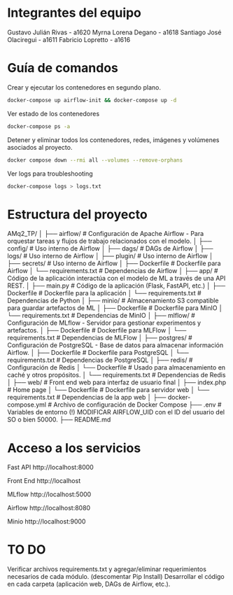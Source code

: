 # Integrantes del equipo

Gustavo Julián Rivas - a1620
Myrna Lorena Degano - a1618
Santiago José Olaciregui - a1611
Fabricio Lopretto - a1616


# Guía de comandos

Crear y ejecutar los contenedores en segundo plano.

```Bash
docker-compose up airflow-init && docker-compose up -d
```

Ver estado de los contenedores
```Bash
docker-compose ps -a
```

Detener y eliminar todos los contenedores, redes, imágenes y volúmenes asociados al proyecto. 

```Bash
docker compose down --rmi all --volumes --remove-orphans
```

Ver logs para troubleshooting
```Bash
docker-compose logs > logs.txt
```

# Estructura del proyecto

AMq2_TP/
│
├── airflow/                 # Configuración de Apache Airflow - Para orquestar tareas y flujos de trabajo relacionados con el modelo.
│   ├── config/              # Uso interno de Airflow
│   ├── dags/                # DAGs de Airflow
│   ├── logs/                # Uso interno de Airflow
│   ├── plugin/              # Uso interno de Airflow
│   ├── secrets/             # Uso interno de Airflow
│   ├── Dockerfile           # Dockerfile para Airflow
│   └── requirements.txt     # Dependencias de Airflow
│
├── app/                     # Código de la aplicación interactúa con el modelo de ML a través de una API REST.
│   ├── main.py              # Código de la aplicación (Flask, FastAPI, etc.)
│   ├── Dockerfile           # Dockerfile para la aplicación
│   └── requirements.txt     # Dependencias de Python
│
├── minio/                   # Almacenamiento S3 compatible para guardar artefactos de ML
│   ├── Dockerfile           # Dockerfile para MinIO
│   └── requirements.txt     # Dependencias de MinIO
│
├── mlflow/                  # Configuración de MLflow - Servidor para gestionar experimentos y artefactos.
│   ├── Dockerfile           # Dockerfile para MLFlow
│   └── requirements.txt     # Dependencias de MLFlow
│
├── postgres/                # Configuración de PostgreSQL - Base de datos para almacenar información Airflow.
│   ├── Dockerfile           # Dockerfile para PostgreSQL
│   └── requirements.txt     # Dependencias de PostgreSQL
│
├── redis/                   # Configuración de Redis
│   └── Dockerfile           # Usado para almacenamiento en caché y otros propósitos.
│   └── requirements.txt     # Dependencias de Redis
│
├── web/                     # Front end web para interfaz de usuario final
│   ├── index.php            # Home page
│   └── Dockerfile           # Dockerfile para servidor web
│   └── requirements.txt     # Dependencias de la app web
│
├── docker-compose.yml       # Archivo de configuración de Docker Compose
├── .env                     # Variables de entorno (!) MODIFICAR AIRFLOW_UID con el ID del usuario del SO o bien 50000.
├── README.md


# Acceso a los servicios

Fast API
http://localhost:8000

Front End
http://localhost

MLflow
http://localhost:5000

Airflow
http://localhost:8080

Minio
http://localhost:9000


# TO DO
Verificar archivos requirements.txt y agregar/eliminar requerimientos necesarios de cada módulo. (descomentar Pip Install)
Desarrollar el código en cada carpeta (aplicación web, DAGs de Airflow, etc.).

